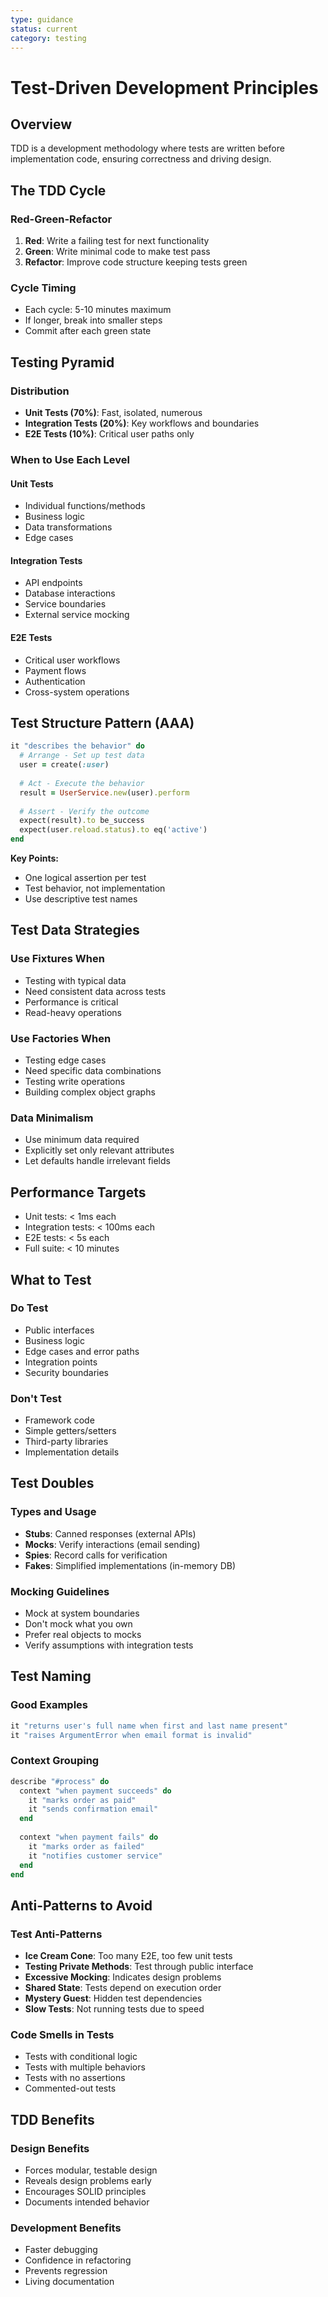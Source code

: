```yaml
---
type: guidance
status: current
category: testing
---
```


# Test-Driven Development Principles

## Overview
TDD is a development methodology where tests are written before implementation code, ensuring correctness and driving design.

## The TDD Cycle

### Red-Green-Refactor
1. **Red**: Write a failing test for next functionality
2. **Green**: Write minimal code to make test pass
3. **Refactor**: Improve code structure keeping tests green

### Cycle Timing
- Each cycle: 5-10 minutes maximum
- If longer, break into smaller steps
- Commit after each green state

## Testing Pyramid

### Distribution
- **Unit Tests (70%)**: Fast, isolated, numerous
- **Integration Tests (20%)**: Key workflows and boundaries
- **E2E Tests (10%)**: Critical user paths only

### When to Use Each Level

#### Unit Tests
- Individual functions/methods
- Business logic
- Data transformations
- Edge cases

#### Integration Tests
- API endpoints
- Database interactions
- Service boundaries
- External service mocking

#### E2E Tests
- Critical user workflows
- Payment flows
- Authentication
- Cross-system operations

## Test Structure Pattern (AAA)

```ruby
it "describes the behavior" do
  # Arrange - Set up test data
  user = create(:user)
  
  # Act - Execute the behavior
  result = UserService.new(user).perform
  
  # Assert - Verify the outcome
  expect(result).to be_success
  expect(user.reload.status).to eq('active')
end
```

**Key Points:**
- One logical assertion per test
- Test behavior, not implementation
- Use descriptive test names

## Test Data Strategies

### Use Fixtures When
- Testing with typical data
- Need consistent data across tests
- Performance is critical
- Read-heavy operations

### Use Factories When
- Testing edge cases
- Need specific data combinations
- Testing write operations
- Building complex object graphs

### Data Minimalism
- Use minimum data required
- Explicitly set only relevant attributes
- Let defaults handle irrelevant fields

## Performance Targets
- Unit tests: < 1ms each
- Integration tests: < 100ms each
- E2E tests: < 5s each
- Full suite: < 10 minutes

## What to Test

### Do Test
- Public interfaces
- Business logic
- Edge cases and error paths
- Integration points
- Security boundaries

### Don't Test
- Framework code
- Simple getters/setters
- Third-party libraries
- Implementation details

## Test Doubles

### Types and Usage
- **Stubs**: Canned responses (external APIs)
- **Mocks**: Verify interactions (email sending)
- **Spies**: Record calls for verification
- **Fakes**: Simplified implementations (in-memory DB)

### Mocking Guidelines
- Mock at system boundaries
- Don't mock what you own
- Prefer real objects to mocks
- Verify assumptions with integration tests

## Test Naming

### Good Examples
```ruby
it "returns user's full name when first and last name present"
it "raises ArgumentError when email format is invalid"
```

### Context Grouping
```ruby
describe "#process" do
  context "when payment succeeds" do
    it "marks order as paid"
    it "sends confirmation email"
  end
  
  context "when payment fails" do
    it "marks order as failed"
    it "notifies customer service"
  end
end
```

## Anti-Patterns to Avoid

### Test Anti-Patterns
- **Ice Cream Cone**: Too many E2E, too few unit tests
- **Testing Private Methods**: Test through public interface
- **Excessive Mocking**: Indicates design problems
- **Shared State**: Tests depend on execution order
- **Mystery Guest**: Hidden test dependencies
- **Slow Tests**: Not running tests due to speed

### Code Smells in Tests
- Tests with conditional logic
- Tests with multiple behaviors
- Tests with no assertions
- Commented-out tests

## TDD Benefits

### Design Benefits
- Forces modular, testable design
- Reveals design problems early
- Encourages SOLID principles
- Documents intended behavior

### Development Benefits
- Faster debugging
- Confidence in refactoring
- Prevents regression
- Living documentation
